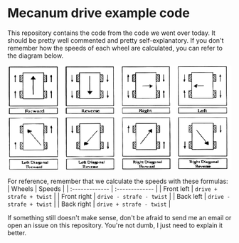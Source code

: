 # Mecanum drive example code
This repository contains the code from the code we went over today.
It should be pretty well commented and pretty self-explanatory.  If you
don't remember how the speeds of each wheel are calculated, you can
refer to the diagram below.

![diagram](diagram.png)

For reference, remember that we calculate the speeds with these formulas:
| Wheels         |      Speeds    |
| :------------- | :------------- |
| Front left       | `drive + strafe + twist`       |
| Front right       | `drive - strafe - twist`       |
| Back left       | `drive - strafe + twist`       |
| Back right       | `drive + strafe - twist`       |

If something still doesn't make sense, don't be afraid to send me
an email or open an issue on this repository.
You're not dumb, I just need to explain it better.
